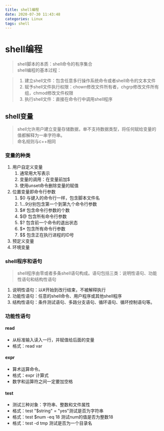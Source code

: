 ```yaml
---
title: shell编程
date: 2020-07-30 11:43:48
categories: Linux
tags: shell
---
```


# shell编程

> shell脚本的本质：shell命令的有序集合  
> shell编程的基本过程：  

>1. 建立shell文件：包含任意多行操作系统命令或者shell命令的文本文件
>2. 赋予shell文件执行权限：chown修改文件所有者，chgrp修改文件所有组，chmod修改文件权限
>3. 执行shell文件：直接在命令行中调用shell程序

## shell变量
> shell允许用户建立变量存储数据，单不支持数据类型，将任何赋给变量的值都解释为一串字符串。  
> 命名规则与c++相同

### 变量的种类
1. 用户自定义变量
	1. 通常用大写表示
	2. 变量的调用：在变量前加$
	3. 使用unset命令删除变量的赋值
2. 位置变量即命令行参数
	1. $0 与键入的命令行一样，包含脚本文件名
	2. $1...$9分别包含第一个到第九个命令行参数
	3. $# 包含命令行参数的个数
	4. $@ 包含所有命令行参数
	5. $? 包含前一个命令的退出状态
	6. $* 包含所有命令行参数
	7. $$ 包含正在执行进程的ID号
3. 预定义变量
4. 环境变量

### shell程序和语句
> shell程序由零或者多条shell语句构成。语句包括三类：说明性语句、功能性语句和结构性语句

1. 说明性语句：以#开始到改行结束，不被解释执行
2. 功能性语句：任意的shell命令、用户程序或其他shell程序
3. 结构性语句：条件测试语句、多路分支语句、循环语句、循环控制语句等。

### 功能性语句
#### read
* 从标准输入读入一行，并赋值给后面的变量
* 格式：read var

#### expr
* 算术运算命令。
* 格式：expr 计算式
* 数字和运算符之间一定要加空格

#### test
* 测试三种对象：字符串、整数和文件属性
* 格式：test "$string" = "yes"测试是否为字符串
* 格式：test $num -eq 18 测试num的值是否为整数18
* 格式：test -d tmp 测试是否为一个目录名
